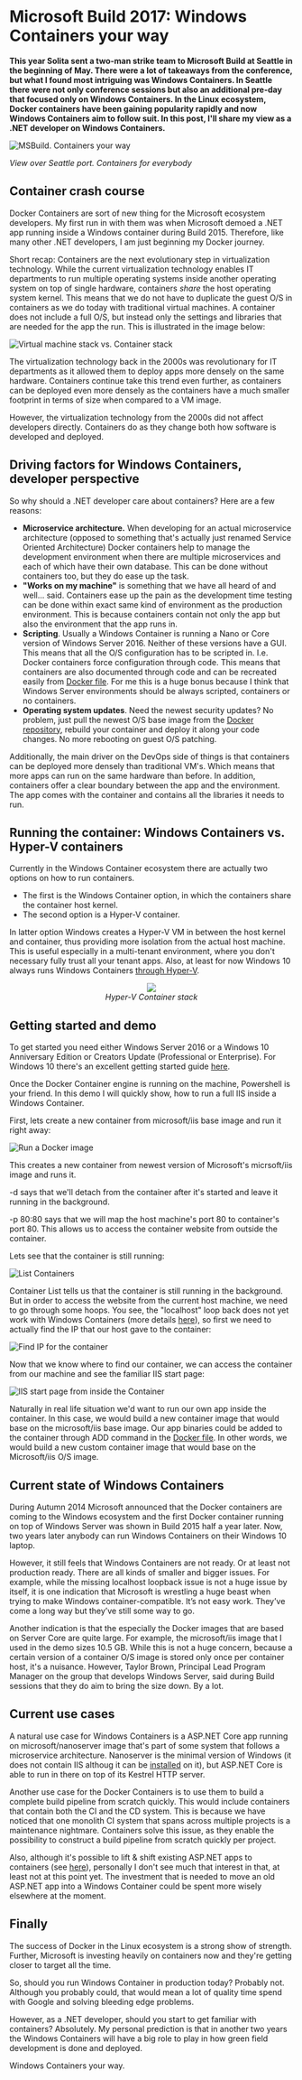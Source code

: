 # Microsoft Build 2017: Windows Containers your way
**This year Solita sent a two-man strike team to Microsoft Build at Seattle in the beginning of May. There were a lot of takeaways from the conference, but what I found most intriguing was Windows Containers. In Seattle there were not only conference sessions but also an additional pre-day that focused only on Windows Containers. In the Linux ecosystem, Docker containers have been gaining popularity rapidly and now Windows Containers aim to follow suit. In this post, I'll share my view as a .NET developer on Windows Containers.**

![MSBuild. Containers your way](/img/windows-containers-your-way/msbuild_containers_your_way.jpg)

_View over Seattle port. Containers for everybody_ 

## Container crash course

Docker Containers are sort of new thing for the Microsoft ecosystem developers. My first run in with them was when Microsoft demoed a .NET app running inside a Windows container during Build 2015. Therefore, like many other .NET developers, I am just beginning my Docker journey.

Short recap: Containers are the next evolutionary step in virtualization technology. While the current virtualization technology enables IT departments to run multiple operating systems inside another operating system on top of single hardware, containers _share_ the host operating system kernel. This means that we do not have to duplicate the guest O/S in containers as we do today with traditional virtual machines. A container does not include a full O/S, but instead only the settings and libraries that are needed for the app the run. This is illustrated in the image below:

![Virtual machine stack vs. Container stack](/img/windows-containers-your-way/vm_vs_container.png)

The virtualization technology back in the 2000s was revolutionary for IT departments as it allowed them to deploy apps more densely on the same hardware. Containers continue take this trend even further, as containers can be deployed even more densely as the containers have a much smaller footprint in terms of size when compared to a VM image. 

However, the virtualization technology from the 2000s did not affect developers directly. Containers do as they change both how software is developed and deployed.

## Driving factors for Windows Containers, developer perspective

So why should a .NET developer care about containers? Here are a few reasons:
* **Microservice architecture.** When developing for an actual microservice architecture (opposed to something that's actually just renamed Service Oriented Architecture) Docker containers help to manage the development environment when there are multiple microservices and each of which have their own database. This can be done without containers too, but they do ease up the task.
* **"Works on my machine"** is something that we have all heard of and well... said. Containers ease up the pain as the development time testing can be done within exact same kind of environment as the production environment. This is because containers contain not only the app but also the environment that the app runs in.
* **Scripting**. Usually a Windows Container is running a Nano or Core version of Windows Server 2016. Neither of these versions have a GUI. This means that all the O/S configuration has to be scripted in. I.e. Docker containers force configuration through code. This means that containers are also documented through code and can be recreated easily from [Docker file](https://docs.microsoft.com/en-us/virtualization/windowscontainers/manage-docker/manage-windows-dockerfile). For me this is a huge bonus because I think that Windows Server environments should be always scripted, containers or no containers.
* **Operating system updates**. Need the newest security updates? No problem, just pull the newest O/S base image from the [Docker repository]( https://docs.docker.com/registry/), rebuild your container and deploy it along your code changes. No more rebooting on guest O/S patching.

Additionally, the main driver on the DevOps side of things is that containers can be deployed more densely than traditional VM's. Which means that more apps can run on the same hardware than before. In addition, containers offer a clear boundary between the app and the environment. The app comes with the container and contains all the libraries it needs to run.

## Running the container: Windows Containers vs. Hyper-V containers

Currently in the Windows Container ecosystem there are actually two options on how to run containers. 
* The first is the Windows Container option, in which the containers share the container host kernel. 
* The second option is a Hyper-V container. 

In latter option Windows creates a Hyper-V VM in between the host kernel and container, thus providing more isolation from the actual host machine. This is useful especially in a multi-tenant environment, where you don't necessary fully trust all your tenant apps. Also, at least for now Windows 10 always runs Windows Containers [through Hyper-V](https://docs.microsoft.com/en-us/virtualization/windowscontainers/about/index).

<div align="center">
    <img src="hyper-v_container.png"/><br />
    <i>Hyper-V Container stack</i>
</div>

## Getting started and demo

To get started you need either Windows Server 2016 or a Windows 10 Anniversary Edition or Creators Update (Professional or Enterprise). For Windows 10 there's an excellent getting started guide [here](https://docs.microsoft.com/en-us/virtualization/windowscontainers/quick-start/quick-start-windows-10).

Once the Docker Container engine is running on the machine, Powershell is your friend. In this demo I will quickly show, how to run a full IIS inside a Windows Container.

First, lets create a new container from microsoft/iis base image and run it right away:

![Run a Docker image](/img/windows-containers-your-way/demo1.png)

This creates a new container from newest version of Microsoft's micrsoft/iis image and runs it. 

-d says that we'll detach from the container after it's started and leave it running in the background. 

-p 80:80 says that we will map the host machine's port 80 to container's port 80. This allows us to access the container website from outside the container.

Lets see that the container is still running:

![List Containers](/img/windows-containers-your-way/demo2.png)

Container List tells us that the container is still running in the background. But in order to access the website from the current host machine, we need to go through some hoops. You see, the "localhost" loop back does not yet work with Windows Containers (more details [here](https://blog.sixeyed.com/published-ports-on-windows-containers-dont-do-loopback/)), so first we need to actually find the IP  that our host gave to the container:

![Find IP for the container](/img/windows-containers-your-way/demo3.png)

Now that we know where to find our container, we can access the container from our machine and see the familiar IIS start page:

![IIS start page from inside the Container](/img/windows-containers-your-way/demo4.png)

Naturally in real life situation we'd want to run our own app inside the container. In this case, we would build a new container image that would base on the microsoft/iis base image. Our app binaries could be added to the container through ADD command in the [Docker file](https://docs.microsoft.com/en-us/virtualization/windowscontainers/manage-docker/manage-windows-dockerfile). In other words, we would build a new custom container image that would base on the Microsoft/iis O/S image.

## Current state of Windows Containers

During Autumn 2014 Microsoft announced that the Docker containers are coming to the Windows ecosystem and the first Docker container running on top of Windows Server was shown in Build 2015 half a year later. Now, two years later anybody can run Windows Containers on their Windows 10 laptop. 

However, it still feels that Windows Containers are not ready. Or at least not production ready. There are all kinds of smaller and bigger issues. For example, while the missing localhost loopback issue is not a huge issue by itself, it is one indication that Microsoft is wrestling a huge beast when trying to make Windows container-compatible. It’s not easy work. They’ve come a long way but they’ve still some way to go.

Another indication is that the especially the Docker images that are based on Server Core are quite large. For example, the microsoft/iis image that I used in the demo sizes 10.5 GB. While this is not a huge concern, because a certain version of a container O/S image is stored only once per container host, it's a nuisance. However, Taylor Brown, Principal Lead Program Manager on the group that develops Windows Server, said during Build sessions that they do aim to bring the size down. By a lot.


## Current use cases

A natural use case for Windows Containers is a ASP.NET Core app running on microsoft/nanoserver image that's part of some system that follows a microservice architecture. Nanoserver is the minimal version of Windows (it does not contain IIS althoug it can be [installed](https://docs.microsoft.com/en-us/aspnet/core/tutorials/nano-server) on it), but ASP.NET Core is able to run in there on top of its Kestrel HTTP server. 

Another use case for the Docker Containers is to use them to build a complete build pipeline from scratch quickly. This would include containers that contain both the CI and the CD system. This is because we have noticed that one monolith CI system that spans across multiple projects is a maintenance nightmare. Containers solve this issue, as they enable the possibility to construct a build pipeline from scratch quickly per project.

Also, although it's possible to lift & shift existing ASP.NET apps to containers (see [here](https://github.com/docker/communitytools-image2docker-win)), personally I don't see much that interest in that, at least not at this point yet. The investment that is needed to move an old ASP.NET app into a Windows Container could be spent more wisely elsewhere at the moment.

## Finally

The success of Docker in the Linux ecosystem is a strong show of strength. Further, Microsoft is investing heavily on containers now and they're getting closer to target all the time. 

So, should you run Windows Container in production today? Probably not. Although you probably could, that would mean a lot of quality time spend with Google and solving bleeding edge problems.

However, as a .NET developer, should you start to get familiar with containers? Absolutely. My personal prediction is that in another two years the Windows Containers will have a big role to play in how green field development is done and deployed. 

Windows Containers your way.